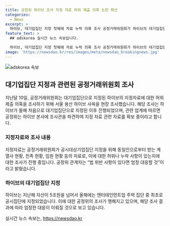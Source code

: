 ```yaml
---
title: 공정위 하이브 조사 지정 자료 허위 제출 의혹 논란 확산
categories:
  - News
excerpt: >
  하이브, 대기업집단 지정 첫해에 자료 누락 의혹 조사 공정거래위원회가 하이브의 대기업집단 지정 자료 허위 제출 의혹을 조사 중. 이에 대한 관련 업계 소식에 따르면 공정위는 하이브 본사에 조사관 파견해 자료를 확보 중. 이 자료는 계열사, 친족, 임원 등을 포함하는데, 하이브가 제출한 자료에 허위나 누락 사항이 있다고 알려졌다. 지난해 자산 5조원을 넘어선 하이브는 올해 처음으로 대기업집단으로 지정됐으며, 공정위는 법 위반 시 엄정 조치할 것이라 밝혔다. (150자)
feature_text: >
  ## adskorea 실시간 뉴스 속보입니다.

  하이브, 대기업집단 지정 첫해에 자료 누락 의혹 조사 공정거래위원회가 하이브의 대기업집단 지정 자료 허위 제출 의혹을 조사 중. 이에 대한 관련 업계 소식에 따르면 공정위는 하이브 본사에 조사관 파견해 자료를 확보 중. 이 자료는 계열사, 친족, 임원 등을 포함하는데, 하이브가 제출한 자료에 허위나 누락 사항이 있다고 알려졌다. 지난해 자산 5조원을 넘어선 하이브는 올해 처음으로 대기업집단으로 지정됐으며, 공정위는 법 위반 시 엄정 조치할 것이라 밝혔다. (150자)
image: 'https://newsdao.kr/res/images/meta/newsdao_breakingnews.jpg'
---
```


<p><img src="https://newsdao.kr/res/images/meta/newsdao_breakingnews.jpg" alt="adskorea 속보" /></p>

<h2 data-ke-size="size26">대기업집단 지정과 관련된 공정거래위원회 조사</h2>

<p data-ke-size="size16">지난달 10일, 공정거래위원회는 대기업집단으로 지정된 하이브의 지정자료에 대한 허위 제출 의혹을 조사하기 위해 서울 용산 하이브 사옥을 현장 조사했습니다. 해당 조사는 하이브가 올해 처음으로 대기업집단으로 지정된 이후 진행되었으며, 관련 업계에 따르면 공정위는 하이브 본사에 조사관을 파견하여 지정 자료 관련 자료를 확보 중이라고 합니다.</p>

<h3>지정자료와 조사 내용</h3>

<p data-ke-size="size16">지정자료는 공정거래위원회가 공시대상기업집단 지정을 위해 동일인으로부터 받는 계열사 현황, 친족 현황, 임원 현황 등의 자료로, 이에 대한 허위나 누락 사항이 있는지에 대한 조사가 진행 중입니다. 공정위 관계자는 “법 위반 사항이 있다면 엄정 대응할 것”이라고 밝혔습니다.</p>

<h3>하이브의 대기업집단 지정</h3>

<p data-ke-size="size16">하이브는 지난해 자산이 5조원을 넘어서 올해에는 엔터테인먼트업 주력 집단 중 최초로 공시집단에 지정되었습니다. 이에 대한 공정위의 조사가 행해지고 있으며, 해당 조사 결과에 따라 엄정한 대응이 이뤄질 것으로 보고 있습니다.</p>
실시간 뉴스 속보는, <a href="https://newsdao.kr" rel="dofollow">https://newsdao.kr</a>


